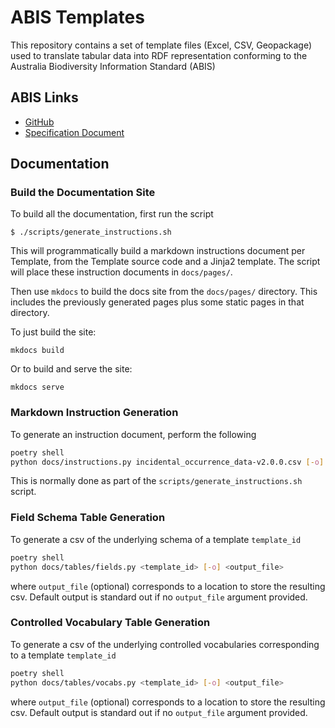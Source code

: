 # ABIS Templates

This repository contains a set of template files (Excel, CSV, Geopackage) used to translate tabular data into RDF 
representation conforming to the Australia Biodiversity Information Standard (ABIS)

## ABIS Links
* [GitHub](https://github.com/surroundaustralia/abis)
* [Specification Document]()

## Documentation

### Build the Documentation Site
To build all the documentation, first run the script
```shell
$ ./scripts/generate_instructions.sh
```
This will programmatically build a markdown instructions document per Template,
from the Template source code and a Jinja2 template.
The script will place these instruction documents in `docs/pages/`.

Then use `mkdocs` to build the docs site from the `docs/pages/` directory.
This includes the previously generated pages plus some static pages in that directory.

To just build the site:
```shell
mkdocs build
```
Or to build and serve the site:
```shell
mkdocs serve
```

### Markdown Instruction Generation
To generate an instruction document, perform the following
```sh
poetry shell
python docs/instructions.py incidental_occurrence_data-v2.0.0.csv [-o] <output_file>
```
This is normally done as part of the `scripts/generate_instructions.sh` script.

### Field Schema Table Generation
To generate a csv of the underlying schema of a template `template_id`
```sh
poetry shell
python docs/tables/fields.py <template_id> [-o] <output_file>
```
where `output_file` (optional) corresponds to a location to store the resulting csv.
Default output is standard out 
if no `output_file` argument provided.

### Controlled Vocabulary Table Generation
To generate a csv of the underlying controlled vocabularies corresponding  to a template 
`template_id`
```sh
poetry shell
python docs/tables/vocabs.py <template_id> [-o] <output_file>
```
where `output_file` (optional) corresponds to a location to store the resulting csv. 
Default output is standard out
if no `output_file` argument provided.
